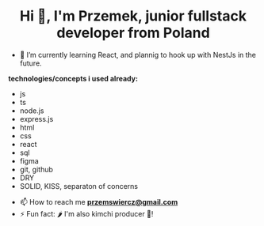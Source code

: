 <h1 align="center">Hi 👋, I'm Przemek, junior fullstack developer from Poland</h1>

- 🌱 I’m currently learning React, and plannig to hook up with NestJs in the future.

**technologies/concepts i used already:**
* js
* ts
* node.js
* express.js
* html
* css
* react
* sql
* figma
* git, github
* DRY
* SOLID, KISS, separaton of concerns


- 📫 How to reach me **przemswiercz@gmail.com**
- ⚡ Fun fact: 🌶️ I'm also kimchi producer 🍜! 
